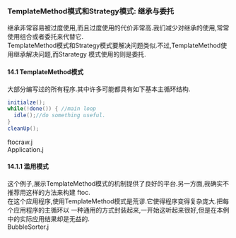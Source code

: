 ### TemplateMethod模式和Strategy模式: 继承与委托
继承非常容易被过度使用,而且过度使用的代价非常高.我们减少对继承的使用,常常使用组合或者委托来代替它.  
TemplateMethod模式和Strategy模式要解决问题类似.不过,TemplateMethod使用继承解决问题,而Starategy
模式使用的则是委托.
#### 14.1 TemplateMethod模式
大部分编写过的所有程序.其中许多可能都具有如下基本主循环结构.  
```java
initialze();
while(!done()) { //main loop
  idle();//do something useful.
}
cleanUp();
```
ftocraw.j  
Application.j  
#### 14.1.1 滥用模式
这个例子,展示TemplateMethod模式的机制提供了良好的平台.另一方面,我确实不推荐用这样的方法来构建
ftoc.  
在这个应用程序,使用TemplateMethod模式是荒谬.它使得程序变得复杂庞大.把每个应用程序的主循环以
一种通用的方式封装起来,一开始这听起来很好,但是在本例中的实际应用结果却是无益的.  
BubbleSorter.j  